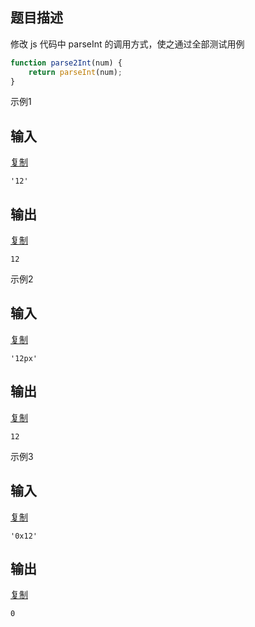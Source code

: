 ## 题目描述

修改 js 代码中 parseInt 的调用方式，使之通过全部测试用例

```js
function parse2Int(num) {
    return parseInt(num);
}
```



示例1

## 输入

[复制](javascript:void(0);)

```
'12'
```

## 输出

[复制](javascript:void(0);)

```
12
```

示例2

## 输入

[复制](javascript:void(0);)

```
'12px'
```

## 输出

[复制](javascript:void(0);)

```
12
```

示例3

## 输入

[复制](javascript:void(0);)

```
'0x12'
```

## 输出

[复制](javascript:void(0);)

```
0
```